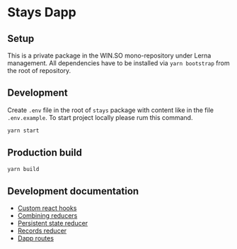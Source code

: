 # Stays Dapp

## Setup

This is a private package in the WIN.SO mono-repository under Lerna management.
All dependencies have to be installed via `yarn bootstrap` from the root of repository.

## Development

Create  `.env` file in the root of `stays` package with content like in the file `.env.example`. To start project locally please rum this command.

```bash
yarn start
```

## Production build

```bash
yarn build
```

## Development documentation

- [Custom react hooks](docs/hooks.md)
- [Combining reducers](docs/combineReducers.md)
- [Persistent state reducer](docs/localStorage.md)
- [Records reducer](docs/records.md)
- [Dapp routes](docs/routes.md)
